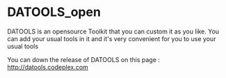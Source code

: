 # DATOOLS_open

DATOOLS is an opensource Toolkit that you can custom it as you like. You can add your usual tools in it and it's very convenient for you to use your usual tools

You can down the release of DATOOLS on this page : http://datools.codeplex.com
